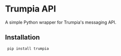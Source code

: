 Trumpia API
==========================
A simple Python wrapper for Trumpia's messaging API.

Installation
-------------
     pip install trumpia 
